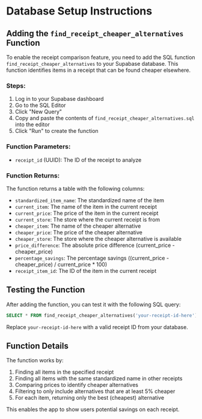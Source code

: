 # Database Setup Instructions

## Adding the `find_receipt_cheaper_alternatives` Function

To enable the receipt comparison feature, you need to add the SQL function `find_receipt_cheaper_alternatives` to your Supabase database. This function identifies items in a receipt that can be found cheaper elsewhere.

### Steps:

1. Log in to your Supabase dashboard
2. Go to the SQL Editor
3. Click "New Query"
4. Copy and paste the contents of `find_receipt_cheaper_alternatives.sql` into the editor
5. Click "Run" to create the function

### Function Parameters:

- `receipt_id` (UUID): The ID of the receipt to analyze

### Function Returns:

The function returns a table with the following columns:

- `standardized_item_name`: The standardized name of the item
- `current_item`: The name of the item in the current receipt
- `current_price`: The price of the item in the current receipt
- `current_store`: The store where the current receipt is from
- `cheaper_item`: The name of the cheaper alternative
- `cheaper_price`: The price of the cheaper alternative
- `cheaper_store`: The store where the cheaper alternative is available
- `price_difference`: The absolute price difference (current_price - cheaper_price)
- `percentage_savings`: The percentage savings ((current_price - cheaper_price) / current_price * 100)
- `receipt_item_id`: The ID of the item in the current receipt

## Testing the Function

After adding the function, you can test it with the following SQL query:

```sql
SELECT * FROM find_receipt_cheaper_alternatives('your-receipt-id-here');
```

Replace `your-receipt-id-here` with a valid receipt ID from your database.

## Function Details

The function works by:

1. Finding all items in the specified receipt
2. Finding all items with the same standardized name in other receipts
3. Comparing prices to identify cheaper alternatives
4. Filtering to only include alternatives that are at least 5% cheaper
5. For each item, returning only the best (cheapest) alternative

This enables the app to show users potential savings on each receipt. 
